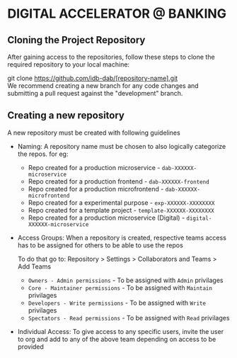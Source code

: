 # DIGITAL ACCELERATOR @ BANKING

## Cloning the Project Repository

After gaining access to the repositories, follow these steps to clone the required repository to your local machine:

git clone https://github.com/idb-dab/[repository-name].git  
We recommend creating a new branch for any code changes and submitting a pull request against the "development" branch.

## Creating a new repository

A new repository must be created with following guidelines

- Naming: A repository name must be chosen to also logically categorize the repos. for eg:
  - Repo created for a production microservice - `dab-XXXXXX-microservice`
  - Repo created for a production frontend - `dab-XXXXXX-frontend`
  - Repo created for a production microfrontend - `dab-XXXXXX-microfrontend`
  - Repo created for a experimental purpose - `exp-XXXXXX-XXXXXXXX`
  - Repo created for a template project - `template-XXXXXX-XXXXXXXX`
  - Repo created for a production microservice (Digital) - `digital-XXXXXX-microservice`

- Access Groups: When a repository is created, respective teams access has to be assigned for others to be able to use the repos
  
  To do that go to: Repository > Settings > Collaborators and Teams > Add Teams
  
  - `Owners - Admin permissions` - To be assigned with `Admin` privilages
  - `Core - Maintainer permissions` - To be assigned with `Maintain` privilages
  - `Developers - Write permissions` - To be assigned with `Write` privilages
  - `Spectators - Read permissions` - To be assigned with `Read` privilages

- Individual Access: To give access to any specific users, invite the user to org and add to any of the above team depending on access to be provided
